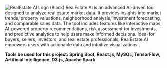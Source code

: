![RealEstate AI Logo (Black)](https://github.com/user-attachments/assets/ad231900-5d86-4367-9e41-12a3388eb2fe)
RealEstate.AI is an advanced AI-driven tool designed to analyze real estate market data. It provides insights into market trends, property valuations, neighborhood analysis, investment forecasting, and comparable sales data. The tool includes features like interactive maps, AI-powered property recommendations, risk assessment for investments, and predictive analytics to help users make informed decisions. Ideal for buyers, sellers, investors, and real estate professionals, RealEstate.AI empowers users with actionable data and intuitive visualizations.

**Tools be used for this project: Spring Boot, React.js, MySQL, TensorFlow, Artificial Intelligence, D3.js, Apache Spark**
